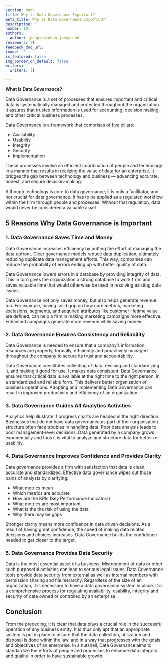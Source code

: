 ```yaml
---
section: book
title: Why is Data Governance Important?
meta_title: Why is Data Governance Important?
description: ''
number: 10
authors:
- author: _people/rohan-joseph.md
reviewers: []
feedback_doc_url: ''
image: ''
is_featured: false
img_border_on_default: false
writers:
  writers: []

---
```

**What is Data Governance?**

Data Governance is a set of processes that ensures important and critical data is systematically managed and protected throughout the organization. It assures that trusted information is used for accounting, decision making, and other critical business processes.

Data Governance is a framework that comprises of five pillars:

* Availability
* Usability
* Integrity
* Security
* Implementation

These processes involve an efficient coordination of people and technology in a manner that results in realizing the value of data for an enterprise. It bridges the gap between technology and business — advancing accurate, honest, and secure decision-making.

Although technology is core to data governance, it is only a facilitator, and not crucial for data governance. It has to be applied as a regulated workflow within the firm through people and processes. Without that regulation, data would never be considered a valuable asset.

## **5 Reasons Why Data Governance is Important**

### **1. Data Governance Saves Time and Money**

Data Governance increases efficiency by putting the effort of managing the data upfront. Clear governance models reduce data duplication, ultimately reducing duplicate data management efforts. This way, companies can reduce the probability of errors ending up with better quality of data.

Data Governance lowers errors in a database by providing integrity of data. This in turn gives the organization a strong database to work from and saves valuable time that would otherwise be used in resolving existing data issues.

Data Governance not only saves money, but also helps generate revenue too. For example, having solid grip on how core metrics, marketing exclusions, segments, and acquired attributes like [customer lifetime value](https://dataschool.com/glossary/customer-lifetime-value/) are defined, can help a firm in making marketing campaigns more effective. Enhanced campaigns generate more revenue while saving money.

### **2. Data Governance Ensures Consistency and Reliability**

Data Governance is needed to ensure that a company’s information resources are properly, formally, efficiently and proactively managed throughout the company to secure its trust and accountability.  
  
Data Governance constitutes collecting of data, revising and standardizing it, and making it good for use. It makes data consistent. Data Governance ensures that critical data is available at the right time to the right person, in a standardized and reliable form. This delivers better organization of business operations. Adopting and implementing Data Governance can result in improved productivity and efficiency of an organization.

### **3. Data Governance Guides All Analytics Activities**

Analytics help illustrate if progress charts are headed in the right direction. Businesses that do not have data governance as part of their organization structure often face troubles in handling data. Poor data analysis leads to poor management-level decisions. Data generated by a company grows exponentially and thus it is vital to analyze and structure data for better re-usability.

### **4. Data Governance Improves Confidence and Provides Clarity**

Data governance provides a firm with satisfaction that data is clean, accurate and standardized. Effective data governance wipes out those pains of analysts by clarifying:

* What metrics mean
* Which metrics are accurate
* How are the KPIs (Key Performance Indicators)
* What metrics are most important
* What is the the risk of using the data
* Why there may be gaps

Stronger clarity means more confidence in data driven decisions. As a result of having great confidence, the speed of making data related decisions and choices increases. Data Governance builds the confidence needed to get closer to the target.

### **5. Data Governance Provides Data Security**

Data is the most essential asset of a business. Mistreatment of data or other such purposeful activities can lead to serious legal issues. Data Governance tools provide data security from external as well as internal members with permission sharing and file hierarchy. Regardless of the size of an organization, it is necessary to have a data governance system in place. It is a comprehensive process for regulating availability, usability, integrity and security of data owned or controlled by an enterprise.

## **Conclusion**

From the preceding, it is clear that data plays a crucial role in the successful operation of any business entity. It is thus only apt that an appropriate system is put in place to assure that the data collection, utilization and disposal is done within the law, and in a way that progresses with the goals and objectives of an enterprise. In a nutshell, Data Governance aims to standardize the efforts of people and processes to enhance data integrity and quality in order to have sustainable growth.